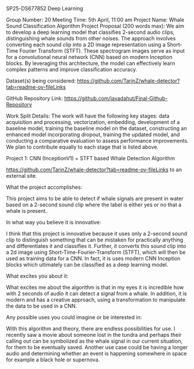 SP25-DS677852 Deep Learning

Group Number:  20
Meeting Time:  5th April, 11:00 am
Project Name: Whale Sound Classification Algorithm
Project Proposal (200 words max): We aim to develop a deep learning model that classifies 2-second audio clips, distinguishing whale sounds from other noises. The approach involves converting each sound clip into a 2D image representation using a Short-Time Fourier Transform (STFT). These spectrogram images serve as input for a convolutional neural network (CNN) based on modern Inception blocks. By leveraging this architecture, the model can effectively learn complex patterns and improve classification accuracy.

Dataset(s) being considered: https://github.com/TarinZ/whale-detector?tab=readme-ov-fileLinks

GitHub Repository Link: https://github.com/javadahut/Final-Github-Repository

Work Split Details:  The work will have the following key stages: data acquisition and processing, vectorization, embedding, development of a baseline model, training the baseline model on the dataset, constructing an enhanced model incorporating dropout, training the updated model, and conducting a comparative evaluation to assess performance improvements. We plan to contribute equally to each stage that is listed above.

Project 1: CNN (InceptionV1) + STFT based Whale Detection Algorithm

https://github.com/TarinZ/whale-detector?tab=readme-ov-fileLinks to an external site.



What the project accomplishes:

This project aims to be able to detect if whale signals are present in water based on a 2-second sound clip where the label is either yes or no that a whale is present.



In what way you believe it is innovative:

I think that this project is innovative because it uses only a 2-second sound clip to distinguish something that can be mistaken for practically anything and differentiates it and classifies it. Further, it converts this sound clip into a 2d image using Short-Time-Fourier-Transform (STFT), which will then be used as training data for a CNN. In fact, it is uses modern CNN Inception blocks which ultimately can be classified as a deep learning model.



What excites you about it:

What excites me about the algorithm is that in my eyes it is incredible how with 2 seconds of audio it can detect a signal from a whale. In addition, it is modern and has a creative approach, using a transformation to manipulate the data to be used in a CNN.



Any possible uses you could imagine or be interested in:

With this algorithm and theory, there are endless possibilities for use. I recently saw a movie about someone lost in the tundra and perhaps their calling out can be symbolized as the whale signal in our current situation, for them to be eventually saved. Another use case could be having a longer audio and determining whether an event is happening somewhere in space for example a black hole or supernova.
